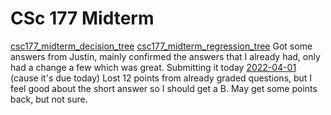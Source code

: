 # CSc 177 Midterm
[csc177_midterm_decision_tree](../../Attachments/csc177_midterm_decision_tree.pdf)
[csc177_midterm_regression_tree](../../Attachments/csc177_midterm_regression_tree.pdf)
Got some answers from Justin, mainly confirmed the answers that I already had, only had a change a few which was great.
Submitting it today [2022-04-01](../../Daily_Notes/2022-04-01.md) (cause it's due today)
Lost 12 points from already graded questions, but I feel good about the short answer so I should get a B. May get some points back, but not sure.